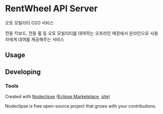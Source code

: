 

# RentWheel API Server
오토 모빌리티 O2O 서비스 

전동 킥보드, 전동 휠 등 오토 모빌리티를 대여하는 오프라인 매장에서 온라인으로 사용자에게 대여를 제공해주는 서비스

## Usage



## Developing



### Tools

Created with [Nodeclipse](https://github.com/Nodeclipse/nodeclipse-1)
 ([Eclipse Marketplace](http://marketplace.eclipse.org/content/nodeclipse), [site](http://www.nodeclipse.org))   

Nodeclipse is free open-source project that grows with your contributions.
